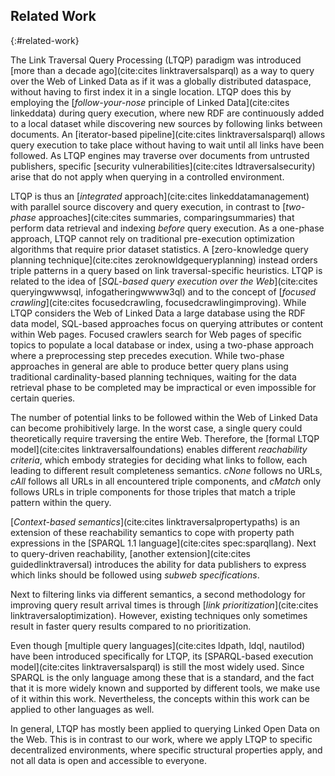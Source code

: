 ## Related Work
{:#related-work}

The Link Traversal Query Processing (LTQP) paradigm was introduced [more than a decade ago](cite:cites linktraversalsparql)
as a way to query over the Web of Linked Data as if it was a globally distributed dataspace,
without having to first index it in a single location.
LTQP does this by employing the [*follow-your-nose* principle of Linked Data](cite:cites linkeddata) during query execution,
where new RDF are continuously added to a local dataset while discovering new sources by following links between documents.
An [iterator-based pipeline](cite:cites linktraversalsparql)
allows query execution to take place without having to wait until all links have been followed.
As LTQP engines may traverse over documents from untrusted publishers,
specific [security vulnerabilities](cite:cites ldtraversalsecurity) arise
that do not apply when querying in a controlled environment.

LTQP is thus an [*integrated* approach](cite:cites linkeddatamanagement)
with parallel source discovery and query execution,
in contrast to [*two-phase* approaches](cite:cites summaries, comparingsummaries)
that perform data retrieval and indexing *before* query execution.
As a one-phase approach,
LTQP cannot rely on traditional pre-execution optimization algorithms
that require prior dataset statistics.
A [zero-knowledge query planning technique](cite:cites zeroknowldgequeryplanning)
instead orders triple patterns in a query based on link traversal-specific heuristics.
LTQP is related to the idea of [*SQL-based query execution over the Web*](cite:cites queryingwwwsql, infogatheringwwww3ql)
and to the concept of [*focused crawling*](cite:cites focusedcrawling, focusedcrawlingimproving).
While LTQP considers the Web of Linked Data a large database using the RDF data model,
SQL-based approaches focus on querying attributes or content within Web pages.
Focused crawlers search for Web pages of specific topics to populate a local database or index,
using a two-phase approach where a preprocessing step precedes execution.
While two-phase approaches in general are able to produce better query plans using traditional cardinality-based planning techniques,
waiting for the data retrieval phase to be completed
may be impractical or even impossible for certain queries.

The number of potential links to be followed within the Web of Linked Data can become prohibitively large.
In the worst case, a single query could theoretically require traversing the entire Web.
Therefore, the [formal LTQP model](cite:cites linktraversalfoundations) enables different _reachability criteria_,
which embody strategies for deciding what links to follow, each leading to different result completeness semantics.
*cNone* follows no URLs,
*cAll* follows all URLs in all encountered triple components,
and *cMatch* only follows URLs in triple components for those triples that match a triple pattern within the query.

[_Context-based semantics_](cite:cites linktraversalpropertypaths) is an extension of these reachability semantics
to cope with property path expressions in the [SPARQL 1.1 language](cite:cites spec:sparqllang).
Next to query-driven reachability, [another extension](cite:cites guidedlinktraversal) introduces
the ability for data publishers to express which links should be followed using *subweb specifications*.

Next to filtering links via different semantics,
a second methodology for improving query result arrival times is through [*link prioritization*](cite:cites linktraversaloptimization).
However, existing techniques only sometimes result in faster query results compared to no prioritization.

Even though [multiple query languages](cite:cites ldpath, ldql, nautilod) have been introduced specifically for LTQP,
its [SPARQL-based execution model](cite:cites linktraversalsparql) is still the most widely used.
Since SPARQL is the only language among these that is a standard, and the fact that it is more widely known and supported by different tools,
we make use of it within this work.
Nevertheless, the concepts within this work can be applied to other languages as well.

In general, LTQP has mostly been applied to querying Linked Open Data on the Web.
This is in contrast to our work, where we apply LTQP to specific decentralized environments,
where specific structural properties apply, and not all data is open and accessible to everyone.
